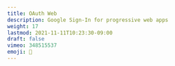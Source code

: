 ```yaml
---
title: OAuth Web
description: Google Sign-In for progressive web apps
weight: 17
lastmod: 2021-11-11T10:23:30-09:00
draft: false
vimeo: 348515537
emoji: 👤
---
```

